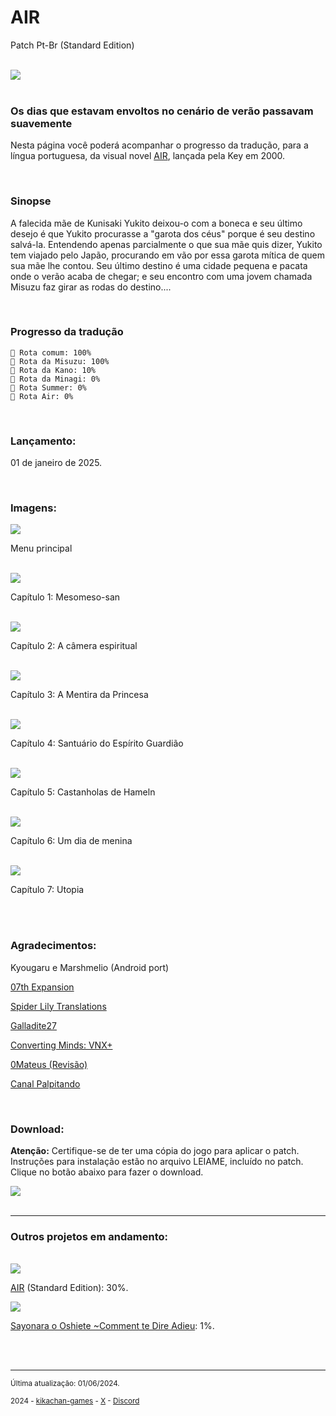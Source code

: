 <h1>AIR</h1>
<p>Patch Pt-Br (Standard Edition)</p>
<br/>
<img src="https://kikachangames.github.io/air/cover.jpeg">
<br/>
<br/>

<h3>Os dias que estavam envoltos no cenário de verão passavam suavemente</h3>
<p>Nesta página você poderá acompanhar o progresso da tradução, para a língua portuguesa, da visual novel <a href="https://vndb.org/v36" target="_blank"> AIR</a>, lançada pela Key em 2000.</p>
<br/>

<h3>Sinopse</h3>
<p>A falecida mãe de Kunisaki Yukito deixou-o com a boneca e seu último desejo é que Yukito procurasse a "garota dos céus" porque é seu destino salvá-la. Entendendo apenas parcialmente o que sua mãe quis dizer, Yukito tem viajado pelo Japão, procurando em vão por essa garota mítica de quem sua mãe lhe contou. Seu último destino é uma cidade pequena e pacata onde o verão acaba de chegar; e seu encontro com uma jovem chamada Misuzu faz girar as rodas do destino....</p>
<br/>

<h3>Progresso da tradução</h3>

    💚 Rota comum: 100%
    💚 Rota da Misuzu: 100%
    💙 Rota da Kano: 10%
    💙 Rota da Minagi: 0%
    💙 Rota Summer: 0%
    💙 Rota Air: 0%

<br/>

<h3>Lançamento:</h3>
<p>01 de janeiro de 2025.</p>
<br/>

<h3>Imagens:</h3>
<img src="https://kikachangames.github.io/higanbana1-pt-br/higanbana0.png">
<p>Menu principal</p>
<br/>

<img src="https://kikachangames.github.io/higanbana1-pt-br/higanbana1.png">
<p>Capítulo 1: Mesomeso-san</p>
<br/>

<img src="https://kikachangames.github.io/higanbana1-pt-br/higanbana2.png">
<p>Capítulo 2: A câmera espiritual</p>
<br/>

<img src="https://kikachangames.github.io/higanbana1-pt-br/higanbana3.png">
<p>Capítulo 3: A Mentira da Princesa</p>
<br/>

<img src="https://kikachangames.github.io/higanbana1-pt-br/higanbana4.png">
<p>Capítulo 4: Santuário do Espírito Guardião</p>
<br/>

<img src="https://kikachangames.github.io/higanbana1-pt-br/higanbana5.png">
<p>Capítulo 5: Castanholas de Hameln</p>
<br/>

<img src="https://kikachangames.github.io/higanbana1-pt-br/higanbana6.png">
<p>Capítulo 6: Um dia de menina</p>
<br/>

<img src="https://kikachangames.github.io/higanbana1-pt-br/higanbana7.png">
<p>Capítulo 7: Utopia</p>
<br/>
<br/>

<h3>Agradecimentos:</h3>
<p>Kyougaru e Marshmelio (Android port)</p>
<p><a href="https://07th-expansion.net" target="_blank">07th Expansion</a></p>
<p><a href="https://www.spiderlilytranslations.com" target="_blank">Spider Lily Translations</a></p>
<p><a href="https://github.com/Galladite27/ONScripter-EN" target="_blank">Galladite27</a></p>
<p><a href="https://vnx.uvnworks.com/" target="_blank">Converting Minds: VNX+</a></p>
<p><a href="https://github.com/0Mateus" target="_blank">0Mateus (Revisão)</a></p>
<p><a href="https://www.youtube.com/@Palpitando_123" target="_blank">Canal Palpitando</a></p>

<br/>

<h3>Download:</h3>

<p><b>Atenção:</b> Certifique-se de ter uma cópia do jogo para aplicar o patch.<br/> Instruções para instalação estão no arquivo LEIAME, incluído no patch.<br/>
Clique no botão abaixo para fazer o download.</p>

<a href="https://drive.google.com/file/d/1DiKyvg-KgOMKvKHS_Ffzh5VglCWAfwdZ/view?usp=sharing" target="_blank"><img src="https://kikachangames.github.io/higanbana1-pt-br/bt_download.png"></a>
<br/>
<br/>

<hr>
<div id="projects">
<h3>Outros projetos em andamento:</h3>
<br/>
<img src="https://kikachangames.github.io/higanbana1-pt-br/cover_air.jpg">    
<p><a href="https://vndb.org/v36" target="_blank">AIR</a> (Standard Edition): 30%.</p>
<img src="https://kikachangames.github.io/higanbana1-pt-br/cover_sayooshi.jpg">    
<p><a href="https://vndb.org/v1200" target="_blank">Sayonara o Oshiete ~Comment te Dire Adieu</a>: 1%.</p>

</div>    

<br/>
<br/>
<hr>
<p><small>Última atualização: 01/06/2024.</small></p>
<p><small>2024 - <a href="https://kikachan-games.itch.io/" target="_blank">kikachan-games</a> - <a href="https://twitter.com/kikachangames/" target="_blank">X</a> - <a href="https://discord.gg/jsm8yKtu2E" target="_blank">Discord</a></small></p>

